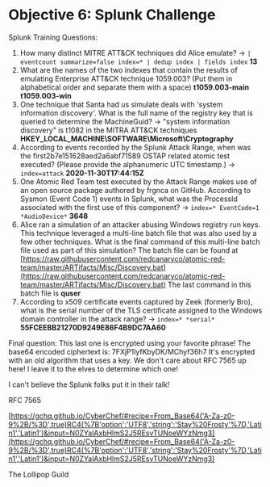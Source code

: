 # Objective 6: Splunk Challenge

Splunk Training Questions:

1. How many distinct MITRE ATT&CK techniques did Alice emulate?
→ `| eventcount summarize=false index=* | dedup index | fields index`
**13**
2. What are the names of the two indexes that contain the results of emulating Enterprise ATT&CK technique 1059.003? (Put them in alphabetical order and separate them with a space)
**t1059.003-main t1059.003-win**
3. One technique that Santa had us simulate deals with 'system information discovery'. What is the full name of the registry key that is queried to determine the MachineGuid?
→ "system information discovery" is t1082 in the MITRA ATT&CK techniques
**HKEY_LOCAL_MACHINE\SOFTWARE\Microsoft\Cryptography**
4. According to events recorded by the Splunk Attack Range, when was the first2b7e151628aed2a6abf71589 OSTAP related atomic test executed? (Please provide the alphanumeric UTC timestamp.)
→ `index=attack`
**2020-11-30T17:44:15Z**
5. One Atomic Red Team test executed by the Attack Range makes use of an open source package authored by frgnca on GitHub. According to Sysmon (Event Code 1) events in Splunk, what was the ProcessId associated with the first use of this component?
→ `index=* EventCode=1  *AudioDevice*`
**3648**
6. Alice ran a simulation of an attacker abusing Windows registry run keys. This technique leveraged a multi-line batch file that was also used by a few other techniques. What is the final command of this multi-line batch file used as part of this simulation?
The batch file can be found at [https://raw.githubusercontent.com/redcanaryco/atomic-red-team/master/ARTifacts/Misc/Discovery.bat](https://raw.githubusercontent.com/redcanaryco/atomic-red-team/master/ARTifacts/Misc/Discovery.bat)
The last command in this batch file is
**quser**
7. According to x509 certificate events captured by Zeek (formerly Bro), what is the serial number of the TLS certificate assigned to the Windows domain controller in the attack range?
→ `index=* *serial*`
**55FCEEBB21270D9249E86F4B9DC7AA60**

Final question:
This last one is encrypted using your favorite phrase! The base64 encoded ciphertext is: 7FXjP1lyfKbyDK/MChyf36h7
It's encrypted with an old algorithm that uses a key. We don't care about RFC 7565 up here! I leave it to the elves to determine which one!

I can't believe the Splunk folks put it in their talk!

RFC 7565

[https://gchq.github.io/CyberChef/#recipe=From_Base64('A-Za-z0-9%2B/%3D',true)RC4(%7B'option':'UTF8','string':'Stay%20Frosty'%7D,'Latin1','Latin1')&input=N0ZYalAxbHlmS2J5REsvTUNoeWYzNmg3](https://gchq.github.io/CyberChef/#recipe=From_Base64('A-Za-z0-9%2B/%3D',true)RC4(%7B'option':'UTF8','string':'Stay%20Frosty'%7D,'Latin1','Latin1')&input=N0ZYalAxbHlmS2J5REsvTUNoeWYzNmg3)

  

The Lollipop Guild

<!--stackedit_data:
eyJoaXN0b3J5IjpbMjcwMjA3OTc3LC0xOTUyMzUwNzU0LC0xNT
UxNjg1MTQyXX0=
-->